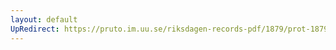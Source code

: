 ```yaml
---
layout: default
UpRedirect: https://pruto.im.uu.se/riksdagen-records-pdf/1879/prot-1879--ak--008/prot-1879--ak--008_009.pdf
---
```

